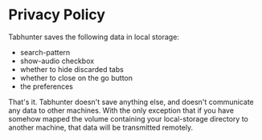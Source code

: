 # Privacy Policy

Tabhunter saves the following data in local storage:

* search-pattern
* show-audio checkbox
* whether to hide discarded tabs
* whether to close on the go button
* the preferences

That's it. Tabhunter doesn't save anything else, and doesn't
communicate any data to other machines.  With the only exception that
if you have somehow mapped the volume containing your local-storage
directory to another machine, that data will be transmitted remotely.


